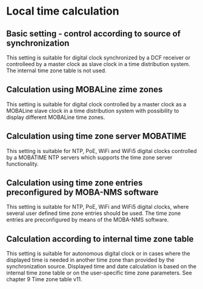 # Local time calculation

## Basic setting - control according to source of synchronization

This setting is suitable for digital clock synchronized by a DCF receiver or controlleed by a master clock as slave clock in a time distribution system. The internal time zone table is not used.


## Calculation using MOBALine zime zones

This setting is suitable for digital clock controlled by a master clock as a MOBALine slave clock in a time distribution system with possibility to display different MOBALine time zones.


## Calculation using time zone server MOBATIME

This setting is suitable for NTP, PoE, WiFi and WiFi5 digital clocks controlled by a MOBATIME NTP servers which supports the time zone server functionality.


## Calculation using time zone entries preconfigured by MOBA-NMS software

This setting is suitable for NTP, PoE, WiFi and WiFi5 digital clocks, where several user defined time zone entries should be used. The time zone entries are preconfigured by means of the MOBA-NMS software.


## Calculation according to internal time zone table

This setting is suitable for autonomous digital clock or in cases where the displayed time is needed in another time zone than provided by the synchronization source. Displayed time and date calculation is based on the internal time zone table or on the user-specific time zone parameters.
See chapter 9 Time zone table v11.








